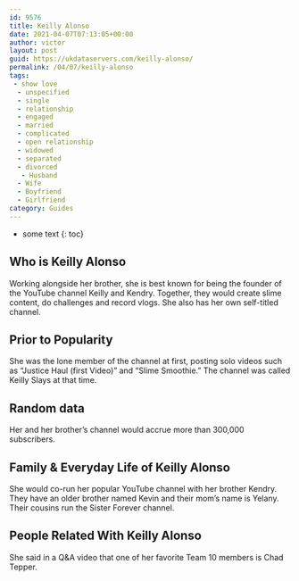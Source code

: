 ```yaml
---
id: 9576
title: Keilly Alonso
date: 2021-04-07T07:13:05+00:00
author: victor
layout: post
guid: https://ukdataservers.com/keilly-alonso/
permalink: /04/07/keilly-alonso
tags:
 - show love
  - unspecified
  - single
  - relationship
  - engaged
  - married
  - complicated
  - open relationship
  - widowed
  - separated
  - divorced
   - Husband
  - Wife
  - Boyfriend
  - Girlfriend
category: Guides
---
```


* some text
{: toc}


## Who is Keilly Alonso



Working alongside her brother, she is best known for being the founder of the YouTube channel Keilly and Kendry. Together, they would create slime content, do challenges and record vlogs. She also has her own self-titled channel.

                
                
                
## Prior to Popularity



She was the lone member of the channel at first, posting solo videos such as &#8220;Justice Haul (first Video)&#8221; and &#8220;Slime Smoothie.&#8221; The channel was called Keilly Slays at that time. 

                
                
                
## Random data



Her and her brother&#8217;s channel would accrue more than 300,000 subscribers. 

                
                
                
## Family & Everyday Life of Keilly Alonso



She would co-run her popular YouTube channel with her brother Kendry. They have an older brother named Kevin and their mom&#8217;s name is Yelany. Their cousins run the Sister Forever channel.

                
                
                
## People Related With Keilly Alonso



She said in a Q&A video that one of her favorite Team 10 members is Chad Tepper. 

                
              
            
          
          
          